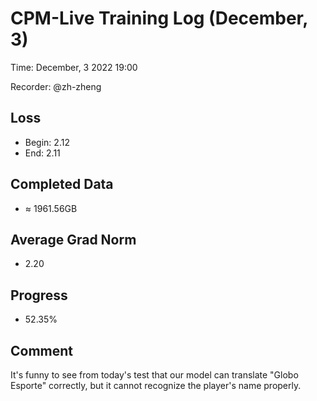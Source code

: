 
# CPM-Live Training Log (December, 3)

Time: December, 3 2022 19:00

Recorder: @zh-zheng

## Loss
- Begin: 2.12
- End: 2.11
	
## Completed Data
- $\approx$ 1961.56GB

## Average Grad Norm
- 2.20

## Progress
- 52.35%

## Comment

It's funny to see from today's test that our model can translate "Globo Esporte" correctly, but it cannot recognize the player's name properly.
